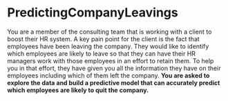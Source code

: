 # PredictingCompanyLeavings

You are a member of the consulting team that is working with a client to boost their HR system. A key pain point for the client is the fact that employees have been leaving the company. They would like to identify which employees are likely to leave so that they can have their HR managers work with those employees in an effort to retain them. To help you in that effort, they have given you all the information they have on their employees including which of them left the company. **You are asked to explore the data and build a predictive model that can accurately predict which employees are likely to quit the company.**
